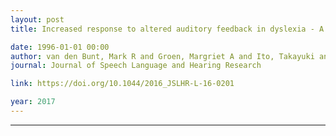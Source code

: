 ```yaml
---
layout: post
title: Increased response to altered auditory feedback in dyslexia - A weaker sensorimotor magnet implied in the phonological deficit

date: 1996-01-01 00:00
author: van den Bunt, Mark R and Groen, Margriet A and Ito, Takayuki and Francisco, Ana A and Gracco, Vincent L and Pugh, Ken R and Verhoeven, Ludo
journal: Journal of Speech Language and Hearing Research

link: https://doi.org/10.1044/2016_JSLHR-L-16-0201

year: 2017
---
```

---